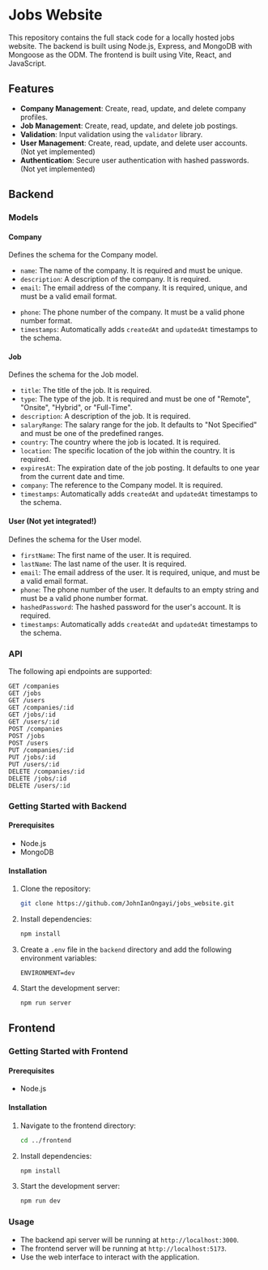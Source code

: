 # Jobs Website

This repository contains the full stack code for a locally hosted jobs website. The backend is built using Node.js, Express, and MongoDB with Mongoose as the ODM. The frontend is built using Vite, React, and JavaScript.

## Features

- **Company Management**: Create, read, update, and delete company profiles.
- **Job Management**: Create, read, update, and delete job postings.
- **Validation**: Input validation using the `validator` library.
- **User Management**: Create, read, update, and delete user accounts. (Not yet implemented)
- **Authentication**: Secure user authentication with hashed passwords. (Not yet implemented)

## Backend

### Models

#### Company

Defines the schema for the Company model.

- `name`: The name of the company. It is required and must be unique.
- `description`: A description of the company. It is required.
- `email`: The email address of the company. It is required, unique, and must be a valid email format.
<!-- - `hashedPassword`: The hashed password for the company's account. It is required and must be at least 8 characters long. -->
- `phone`: The phone number of the company. It must be a valid phone number format.
- `timestamps`: Automatically adds `createdAt` and `updatedAt` timestamps to the schema.

#### Job

Defines the schema for the Job model.

- `title`: The title of the job. It is required.
- `type`: The type of the job. It is required and must be one of "Remote", "Onsite", "Hybrid", or "Full-Time".
- `description`: A description of the job. It is required.
- `salaryRange`: The salary range for the job. It defaults to "Not Specified" and must be one of the predefined ranges.
- `country`: The country where the job is located. It is required.
- `location`: The specific location of the job within the country. It is required.
- `expiresAt`: The expiration date of the job posting. It defaults to one year from the current date and time.
- `company`: The reference to the Company model. It is required.
- `timestamps`: Automatically adds `createdAt` and `updatedAt` timestamps to the schema.

#### User (Not yet integrated!)

Defines the schema for the User model.

- `firstName`: The first name of the user. It is required.
- `lastName`: The last name of the user. It is required.
- `email`: The email address of the user. It is required, unique, and must be a valid email format.
- `phone`: The phone number of the user. It defaults to an empty string and must be a valid phone number format.
- `hashedPassword`: The hashed password for the user's account. It is required.
- `timestamps`: Automatically adds `createdAt` and `updatedAt` timestamps to the schema.

### API

The following api endpoints are supported:
```http
GET /companies
GET /jobs
GET /users
GET /companies/:id
GET /jobs/:id
GET /users/:id
POST /companies
POST /jobs
POST /users
PUT /companies/:id
PUT /jobs/:id
PUT /users/:id
DELETE /companies/:id
DELETE /jobs/:id
DELETE /users/:id
```

### Getting Started with Backend

#### Prerequisites

- Node.js
- MongoDB

#### Installation

1. Clone the repository:
   ```sh
   git clone https://github.com/JohnIanOngayi/jobs_website.git
   ```

2. Install dependencies:
   ```sh
   npm install
   ```

3. Create a `.env` file in the `backend` directory and add the following environment variables:
   ```env
   ENVIRONMENT=dev
   ```

4. Start the development server:
   ```sh
   npm run server
   ```

## Frontend

### Getting Started with Frontend

#### Prerequisites

- Node.js

#### Installation

1. Navigate to the frontend directory:
   ```sh
   cd ../frontend
   ```

2. Install dependencies:
   ```sh
   npm install
   ```

3. Start the development server:
   ```sh
   npm run dev
   ```

### Usage

- The backend api server will be running at `http://localhost:3000`.
- The frontend server will be running at `http://localhost:5173`.
- Use the web interface to interact with the application.
